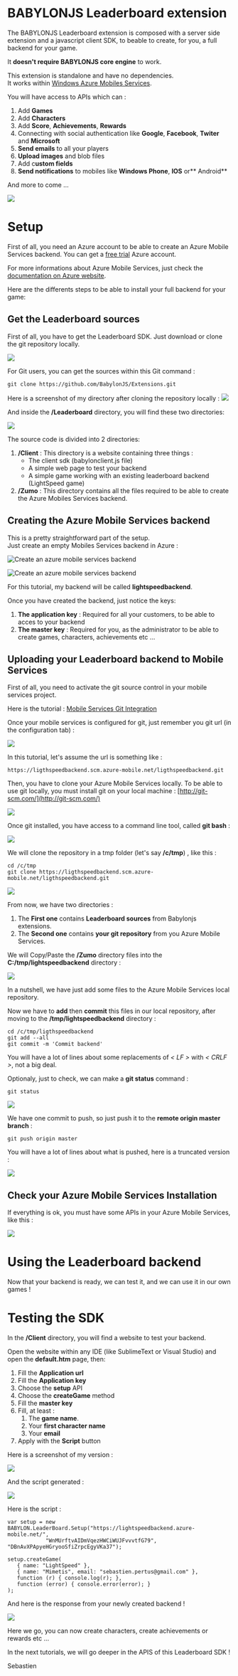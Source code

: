 BABYLONJS Leaderboard extension
==============================

The BABYLONJS Leaderboard extension is composed with a server side extension and a javascript client SDK, to beable to create, for you, a full backend for your game.
  
It **doesn't require BABYLONJS core engine** to work.  

This extension is standalone and have no dependencies.  
It works within [Windows Azure Mobiles Services](http://azure.microsoft.com/en-us/services/mobile-services/ "Windows Azure Mobile Services").   

You will have access to APIs which can :   
1. Add **Games**  
2. Add **Characters**  
3. Add **Score**, **Achievements**, **Rewards**  
4. Connecting with social authentication like **Google**, **Facebook**, **Twiter** and **Microsoft**  
5. **Send emails** to all your players  
6. **Upload images** and blob files  
7. Add c**ustom fields**  
8. **Send notifications** to mobiles like **Windows Phone**, **IOS** or** Android**  

And more to come ...

![](http://www.dotmim.com/sitefiles/leaderboard/ligthspeed.jpg)


Setup
==========

First of all, you need an Azure account to be able to create an Azure Mobile Services backend.
You can get a [free trial](http://azure.microsoft.com/en-us/pricing/free-trial/) Azure account.

For more informations about Azure Mobile Services, just check the [documentation on Azure website](http://azure.microsoft.com/en-us/documentation/services/mobile-services/).    

Here are the differents steps to be able to install your full backend for your game:   

Get the Leaderboard sources
------------------------

First of all, you have to get the Leaderboard SDK.
Just download or clone the git repository locally.  

![](http://www.dotmim.com/sitefiles/leaderboard/githubleaderboard.png)

For Git users, you can get the sources within this Git command : 
 
    git clone https://github.com/BabylonJS/Extensions.git

Here is a screenshot of my directory after cloning the repository locally :
![](http://www.dotmim.com/sitefiles/leaderboard/extensions_repository_downloaded_root.jpg)

And inside the **/Leaderboard** directory, you will find these two directories:

![](http://www.dotmim.com/sitefiles/leaderboard/extensions_repository_downloaded.jpg)

The source code is divided into 2 directories:  
   
1. **/Client** : This directory is a website containing three things :    
    * The client sdk (babylonclient.js file)
    * A simple web page to test your backend 
    * A simple game working with an existing leaderboard backend (LightSpeed game)   
2. **/Zumo** : This directory contains all the files required to be able to create the Azure Mobiles Services backend.


## Creating the Azure Mobile Services backend ##


This is a pretty straightforward part of the setup.  
Just create an empty Mobiles Services backend in Azure : 

![Create an azure mobile services backend](http://www.dotmim.com/sitefiles/leaderboard/CreatingZumo1.JPG)

![Create an azure mobile services backend](http://www.dotmim.com/sitefiles/leaderboard/CreatingZumo2.JPG)

For this tutorial, my backend will be called **lightspeedbackend**.   

Once you have created the backend, just notice the keys:  
1. **The application key** : Required for all your customers, to be able to acces to your backend  
2. **The master key** : Required for you, as the administrator to be able to create games, characters, achievements etc ...

## Uploading your Leaderboard backend to Mobile Services ##

First of all, you need to activate the git source control in your mobile services project.

Here is the tutorial : [Mobile Services Git Integration](http://azure.microsoft.com/fr-fr/documentation/articles/mobile-services-store-scripts-source-control/)

Once your mobile services is configured for git, just remember you git url (in the configuration tab) : 

![](http://www.dotmim.com/sitefiles/leaderboard/zumoconfiggit.jpg)


In this tutorial, let's assume the url is something like :

    https://ligthspeedbackend.scm.azure-mobile.net/ligthspeedbackend.git

Then, you have to clone your Azure Mobile Services locally. 
To be able to use git locally, you must install git on your local machine : [http://git-scm.com/](http://git-scm.com/)
 
![](http://www.dotmim.com/sitefiles/leaderboard/git.jpg)

Once git installed, you have access to a command line tool, called **git bash** :

![](http://www.dotmim.com/sitefiles/leaderboard/gitbash.jpg)

We will clone the repository in a tmp folder (let's say **/c/tmp**) , like this :

	cd /c/tmp	
	git clone https://ligthspeedbackend.scm.azure-mobile.net/ligthspeedbackend.git


![](http://www.dotmim.com/sitefiles/leaderboard/gitclonelocally.jpg)

From now, we have two directories :  
1. The **First one** contains **Leaderboard sources** from Babylonjs extensions.  
2. The **Second one** contains **your git repository** from you Azure Mobile Services.

We will Copy/Paste the **/Zumo** directory files into the **C:/tmp/lightspeedbackend** directory :


![](http://www.dotmim.com/sitefiles/leaderboard/copypaste.jpg)

In a nutshell, we have just add some files to the Azure Mobile Services local repository.

Now we have to **add** then **commit** this files in our local repository, after moving to the **/tmp/lightspeedbackend** directory : 

	cd /c/tmp/ligthspeedbackend	
	git add --all
	git commit -m 'Commit backend'

You will have a lot of lines about some replacements of *< LF >* with *< CRLF >*, not a big deal.

Optionaly, just to check, we can make a **git status** command :

	git status

![](http://www.dotmim.com/sitefiles/leaderboard/gitstatusaftercommit.jpg)

We have one commit to push, so just push it to the **remote origin master branch** :

	git push origin master

You will have a lot of lines about what is pushed, here is a truncated version :
 
![](http://www.dotmim.com/sitefiles/leaderboard/gitpushtozumo.jpg)


## Check your Azure Mobile Services Installation ##

If everything is ok, you must have some APIs in your Azure Mobile Services, like this :

![](http://www.dotmim.com/sitefiles/leaderboard/zumoverif.jpg)

# Using the Leaderboard backend #

Now that your backend is ready, we can test it, and we can use it in our own games !

# Testing the SDK #

In the **/Client** directory, you will find a website to test your backend.

Open the website within any IDE (like SublimeText or Visual Studio) and open the **default.htm** page, then:

1. Fill the **Application url**
2. Fill the **Application key**
3. Choose the **setup** API
4. Choose the **createGame** method
5. Fill the **master key**
6. Fill, at least :
	1. The **game name**.
	2. Your **first character name**
	3. Your **email**
7. Apply with the **Script** button

Here is a screenshot of my version :

![](http://www.dotmim.com/sitefiles/leaderboard/wsdk1.jpg)

And the script generated :

![](http://www.dotmim.com/sitefiles/leaderboard/wsdk2.jpg)

Here is the script :

    var setup = new BABYLON.LeaderBoard.Setup("https://lightspeedbackend.azure-mobile.net/",
                "WnMUrftvAIDmVqezHWCiWUJFvvvtfG79", "DBnAvXPApyeHGryooSfiZrpcEgyVKa37");

	setup.createGame(
       { name: "LightSpeed" },
       { name: "Mimetis", email: "sebastien.pertus@gmail.com" },
       function (r) { console.log(r); },
       function (error) { console.error(error); }
	);

And here is the response from your newly created backend !

![](http://www.dotmim.com/sitefiles/leaderboard/wsdk3.jpg)

Here we go, you can now create characters, create achievements or rewards etc ...

In the next tutorials, we will go deeper in the APIS of this Leaderboard SDK !

Sebastien




